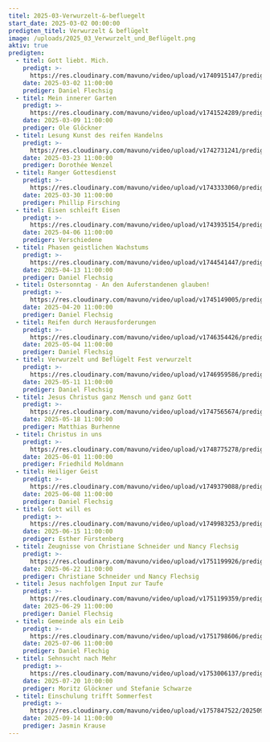 ```yaml
---
titel: 2025-03-Verwurzelt-&-befluegelt
start_date: 2025-03-02 00:00:00
predigten_titel: Verwurzelt & beflügelt
image: /uploads/2025_03_Verwurzelt_und_Beflügelt.png
aktiv: true
predigten:
  - titel: Gott liebt. Mich.
    predigt: >- 
      https://res.cloudinary.com/mavuno/video/upload/v1740915147/predigten/2025-03/20250302_Gott_liebt_dich_wirklich.mp3
    date: 2025-03-02 11:00:00
    prediger: Daniel Flechsig
  - titel: Mein innerer Garten
    predigt: >- 
      https://res.cloudinary.com/mavuno/video/upload/v1741524289/predigten/2025-03/2025-03-09_verwurzelt%20und%20befl%C3%BCgelt_Mein%20innerer%20Garten.mp3
    date: 2025-03-09 11:00:00
    prediger: Ole Glöckner
  - titel: Lesung Kunst des reifen Handelns
    predigt: >- 
      https://res.cloudinary.com/mavuno/video/upload/v1742731241/predigten/2025-03/20250323_Lesung_Kunst_des_reifen_Handelns.mp3
    date: 2025-03-23 11:00:00
    prediger: Dorothée Wenzel
  - titel: Ranger Gottesdienst
    predigt: >- 
      https://res.cloudinary.com/mavuno/video/upload/v1743333060/predigten/2025-03/20250330_Rangergottesdienst_Phillip_Schuld.mp3
    date: 2025-03-30 11:00:00
    prediger: Phillip Firsching
  - titel: Eisen schleift Eisen
    predigt: >- 
      https://res.cloudinary.com/mavuno/video/upload/v1743935154/predigten/2025-04/20250406_Eisen_schleift_Eisen.mp3
    date: 2025-04-06 11:00:00
    prediger: Verschiedene
  - titel: Phasen geistlichen Wachstums
    predigt: >- 
      https://res.cloudinary.com/mavuno/video/upload/v1744541447/predigten/2025-04/20250413_Phasen_im_Leben_des_Glauben_Daniel_Flechsig.mp3
    date: 2025-04-13 11:00:00
    prediger: Daniel Flechsig
  - titel: Ostersonntag - An den Auferstandenen glauben!
    predigt: >- 
      https://res.cloudinary.com/mavuno/video/upload/v1745149005/predigten/2025-04/20250420_Ostersonntag_dem_auferstandenen_glauben.mp3
    date: 2025-04-20 11:00:00
    prediger: Daniel Flechsig
  - titel: Reifen durch Herausforderungen
    predigt: >- 
      https://res.cloudinary.com/mavuno/video/upload/v1746354426/predigten/2025-05/20250504_Reifen_durch_Herausforderungen.mp3
    date: 2025-05-04 11:00:00
    prediger: Daniel Flechsig
  - titel: Verwurzelt und Beflügelt Fest verwurzelt
    predigt: >- 
      https://res.cloudinary.com/mavuno/video/upload/v1746959586/predigten/2025-05/20250511_Verwurzelt_und_Befl%C3%BCgelt_Fest_verwurzelt.mp3
    date: 2025-05-11 11:00:00
    prediger: Daniel Flechsig
  - titel: Jesus Christus ganz Mensch und ganz Gott
    predigt: >- 
      https://res.cloudinary.com/mavuno/video/upload/v1747565674/predigten/2025-05/20250518_Jesus_Christus_ganz_Mensch_und_ganz_Gott.mp3
    date: 2025-05-18 11:00:00
    prediger: Matthias Burhenne
  - titel: Christus in uns
    predigt: >- 
      https://res.cloudinary.com/mavuno/video/upload/v1748775278/predigten/2025-06/20250601_Christus_in_uns.mp3
    date: 2025-06-01 11:00:00
    prediger: Friedhild Moldmann
  - titel: Heiliger Geist
    predigt: >- 
      https://res.cloudinary.com/mavuno/video/upload/v1749379088/predigten/2025-06/20250608_Heiliger_Geist.mp3
    date: 2025-06-08 11:00:00
    prediger: Daniel Flechsig
  - titel: Gott will es
    predigt: >- 
      https://res.cloudinary.com/mavuno/video/upload/v1749983253/predigten/2025-06/20250615_Gott_will_es_Esther_F%C3%BCrstenberg.mp3
    date: 2025-06-15 11:00:00
    prediger: Esther Fürstenberg
  - titel: Zeugnisse von Christiane Schneider und Nancy Flechsig
    predigt: >- 
      https://res.cloudinary.com/mavuno/video/upload/v1751199926/predigten/2025-06/20250622_Zeugnisse_von_Christiane_Schneider_und_Nancy_Flechsig.mp3
    date: 2025-06-22 11:00:00
    prediger: Christiane Schneider und Nancy Flechsig
  - titel: Jesus nachfolgen Input zur Taufe
    predigt: >- 
      https://res.cloudinary.com/mavuno/video/upload/v1751199359/predigten/2025-06/20250629_Jesus_nachfolgen_Input_zur_Taufe.mp3
    date: 2025-06-29 11:00:00
    prediger: Daniel Flechsig
  - titel: Gemeinde als ein Leib
    predigt: >- 
      https://res.cloudinary.com/mavuno/video/upload/v1751798606/predigten/2025-07/20250706_Gemeinde_als_ein_Leib.mp3
    date: 2025-07-06 11:00:00
    prediger: Daniel Flechig
  - titel: Sehnsucht nach Mehr
    predigt: >- 
      https://res.cloudinary.com/mavuno/video/upload/v1753006137/predigten/2025-07/20250720_Sehnsucht_nach-Mehr_Moritz_Stefanie_RangerGottesdienst.mp3
    date: 2025-07-20 10:00:00
    prediger: Moritz Glöckner und Stefanie Schwarze
  - titel: Einschulung trifft Sommerfest
    predigt: >- 
      https://res.cloudinary.com/mavuno/video/upload/v1757847522/20250914_Einschulung_trifft_Sommerfest_q3tkp9.mp3
    date: 2025-09-14 11:00:00
    prediger: Jasmin Krause
---
```

